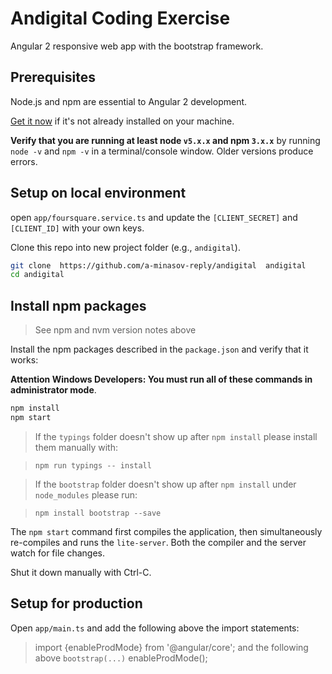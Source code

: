 # Andigital Coding Exercise
Angular 2 responsive web app with the bootstrap framework.

## Prerequisites

Node.js and npm are essential to Angular 2 development. 
    
<a href="https://docs.npmjs.com/getting-started/installing-node" target="_blank" title="Installing Node.js and updating npm">
Get it now</a> if it's not already installed on your machine.
 
**Verify that you are running at least node `v5.x.x` and npm `3.x.x`**
by running `node -v` and `npm -v` in a terminal/console window.
Older versions produce errors.

## Setup on local environment

open `app/foursquare.service.ts` and update the `[CLIENT_SECRET]` and `[CLIENT_ID]` with your own keys.

Clone this repo into new project folder (e.g., `andigital`).
```bash
git clone  https://github.com/a-minasov-reply/andigital  andigital
cd andigital
```

## Install npm packages

> See npm and nvm version notes above

Install the npm packages described in the `package.json` and verify that it works:

**Attention Windows Developers:  You must run all of these commands in administrator mode**.

```bash
npm install
npm start
```

> If the `typings` folder doesn't show up after `npm install` please install them manually with:

> `npm run typings -- install`

> If the `bootstrap` folder doesn't show up after `npm install` under `node_modules` please run:

> `npm install bootstrap --save`

The `npm start` command first compiles the application, 
then simultaneously re-compiles and runs the `lite-server`.
Both the compiler and the server watch for file changes.

Shut it down manually with Ctrl-C.

## Setup for production
Open `app/main.ts` and add the following above the import statements: 
> import {enableProdMode} from '@angular/core';
and the following above `bootstrap(...)`
> enableProdMode();

